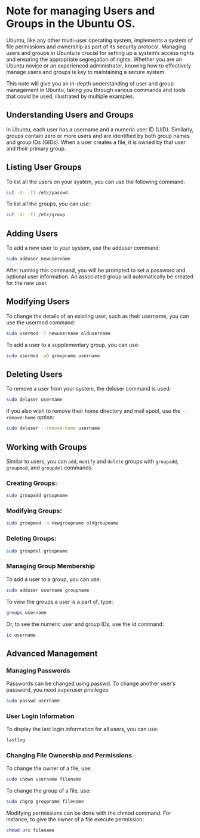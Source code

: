# Note for managing Users and Groups in the Ubuntu OS.

Ubuntu, like any other multi-user operating system, implements a system of file permissions and ownership as part of its security protocol. Managing users and groups in Ubuntu is crucial for setting up a system’s access rights and ensuring the appropriate segregation of rights. Whether you are an Ubuntu novice or an experienced administrator, knowing how to effectively manage users and groups is key to maintaining a secure system.

This note will give you an in-depth understanding of user and group management in Ubuntu, taking you through various commands and tools that could be used, illustrated by multiple examples.

## Understanding Users and Groups

In Ubuntu, each user has a username and a numeric user ID (UID). Similarly, groups contain zero or more users and are identified by both group names and group IDs (GIDs). When a user creates a file, it is owned by that user and their primary group.

## Listing User Groups

To list all the users on your system, you can use the following command:
```bash
cut -d: -f1 /etc/passwd
```

To list all the groups, you can use:
```bash
cut -d: -f1 /etc/group
```

## Adding Users

To add a new user to your system, use the adduser command:

```bash
sudo adduser newusername
```

After running this command, you will be prompted to set a password and optional user information. An associated group will automatically be created for the new user.

## Modifying Users

To change the details of an existing user, such as their username, you can use the usermod command:

```bash
sudo usermod -l newusername oldusername
```

To add a user to a supplementary group, you can use:

```bash
sudo usermod -aG groupname username
```

## Deleting Users

To remove a user from your system, the deluser command is used:

```bash
sudo deluser username
```

If you also wish to remove their home directory and mail spool, use the `--remove-home` option:

```bash
sudo deluser --remove-home username
```

## Working with Groups

Similar to users, you can `add`, `modify` and `delete` groups with `groupadd`, `groupmod`, and `groupdel` commands.

### Creating Groups:

```bash
sudo groupadd groupname
```

### Modifying Groups:

```bash
sudo groupmod -n newgroupname oldgroupname
```

### Deleting Groups:

```bash
sudo groupdel groupname
```

### Managing Group Membership

To add a user to a group, you can use:

```bash
sudo adduser username groupname
```

To view the groups a user is a part of, type:

```bash
groups username
```

Or, to see the numeric user and group IDs, use the id command:

```bash
id username
```

## Advanced Management

### Managing Passwords

Passwords can be changed using passwd. To change another user’s password, you need superuser privileges:

```bash
sudo passwd username
```

### User Login Information

To display the last login information for all users, you can use:

```bash
lastlog
```

### Changing File Ownership and Permissions

To change the owner of a file, use:

```bash
sudo chown username filename
```

To change the group of a file, use:

```bash
sudo chgrp groupname filename
```

Modifying permissions can be done with the chmod command. For instance, to give the owner of a file execute permission:

```bash
chmod u+x filename
```